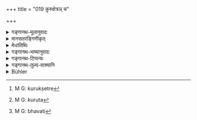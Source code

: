+++
title = "019 कुरुक्षेत्रञ् च"

+++

<details><summary>गङ्गानथ-मूलानुवादः</summary>

Next to Brahmāvarta is the ‘Brahmarṣideśa,’ comprising the regions op Kurukṣetra, Matsyas, Pañchālas and Śukasenakas. (19).
</details>

<details><summary>मानसतरङ्गिणीकृत्</summary>

The realm of the kurus, the matsyas, pa~nchAla, and shurasenakas, indeed form the country of the brahmanical sages, which is next to brahmavarta (the land of brahman or mantras that is said to lie between sarasvati and drishadvati). 
</details>

<details><summary>मेधातिथिः</summary>

देशनामधेयान्य् एतानि । कुरुक्षेत्रं[^१०३] समन्तपञ्चकं प्रसिद्धम् । कुरवस् तत्र क्षयं गताः । "कुरु[^१०४] वा सुकृतं क्षिप्रम् अत्र त्राणं भविष्यति"[^१०५] इत्य् व्युत्पत्तिः । मत्स्यादयः शब्दा बहुवचनान्ता एव देशवचनाः । **ब्रह्मर्षिदेश** इति समुदायसंज्ञा । देवनिर्मितो देशो ब्रह्मावर्तः । देवेभ्यः किंचिन् न्यूना ब्रह्मर्षय इत्य् अतो ऽयं देशो ब्रह्मर्षिसंबन्धाद् ब्रह्मावर्तान् न्यूनः । तथा चाह- **ब्रह्मावर्ताद् अनन्त्रः** ईषद्भिन्नः । नञ् ईषदर्थः । यथा "अनुष्णां यवागूं पिबेद् आमयावी" इतीषदुष्णाम् उपदिशन्ति । अन्तरशब्दो भेदवचनः, "नारीपुरुषतोयानाम् अनतरं महद् अन्तरम्" इति यथा ॥ २.१९ ॥


[^१०५]:
     M G: bhavati


[^१०४]:
     M G: kuruta


[^१०३]:
     M G: kurukṣetre
</details>

<details><summary>गङ्गानथ-भाष्यानुवादः</summary>

These are the names of the various regions.

‘*Kurukṣetra*’ is what is known as *Samantapañcaka*, the place where the Kurus were exterminated. The etymological signification of the name ‘*Kurukṣetra* h as been explained as meaning—‘do good deeds here, and salvation shall come quickly,’ ‘*kuru sukṛtamatra kṣiprantrāṇam bhavati*.’

‘*Matsyas*’ and the rest are the names of countries, in the plural form.

‘*Brahmarṣideśa*’ is the name of the entire group. *Brahmāvarta* is the country ‘created by the Gods’; and since the *Brahmarṣis* are a little lower in degree than the Gods, this country, being related to
*Brahmarṣis*, is slightly lower in grade than *Brahmāvarta*. This is
what is meant by this being ‘*next to Brahmāvarta*,’—*i.e*., slightly different from it;—the negative particle (in ‘*a* denoting *slightly*; just as when it is said that ‘the sick person should drink gruel when it is *not-hot*,’ it is meant that it should be drunk when it is *slightly hot*. The term ‘*antara*’ means *different*; as it is found in such assertions as ‘*mahadantaram*,’ ‘in the case of men, women and water, even a slight difference makes a great difference.’ (19)
</details>

<details><summary>गङ्गानथ-टिप्पन्यः</summary>

The tract here described “comprises,”—says Buhler—“the Doab from the
neighbourhood of Delhi as far as Mathura,” and Burnell refers us to a
map in the *Numismata Orientalia*, *Part I*.

This verse is quoted in the *Smṛticandrikā* (Saṃskāra P. 17) which reads
‘*Anantaram*’ and explains—it as ‘slightly less important’;—in the
*Vīramitrodaya* (Paribhāṣā, p. 56), which adds the following
notes:—‘*Matsya*, *Virātdeśa*,—*Pāñchāla*’ the *Kānyakubja* and adjacent
countries,—*Śūrasena*, country about Mathura,—‘*anantaraḥ*’ slightly
inferior;—in the *Dānamayūkha* (p. 7.) and the *Saṃskāramayūkha* (p. 4),
which have the same explanations as the *Vīramitrodaya*.
</details>

<details><summary>गङ्गानथ-तुल्य-वाक्यानि</summary>

**(Verses 18-23)**

See Comparative notes for [Verse 2.18 (The Practice of Good
Men)].
</details>

<details><summary>Bühler</summary>

019	The plain of the Kurus, the (country of the) Matsyas, Pankalas, and Surasenakas, these (form), indeed, the country of the Brahmarshis (Brahmanical sages, which ranks) immediately after Brahmavarta.
</details>

